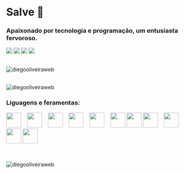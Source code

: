 <h1>Salve 👋</h1>
<h3>Apaixonado por tecnologia e programação, um entusiasta fervoroso.</h3>
<div> 
   <a href="https://www.instagram.com/diegooliveira2504" target="_blank"><img src="https://img.shields.io/badge/-Instagram-%23E4405F?style=for-the-badge&logo=instagram&logoColor=white" target="_blank"></a>
   <a href="https://www.linkedin.com/in/diego-oliveira-b9a755209/" target="_blank"><img src="https://img.shields.io/badge/-LinkedIn-%230077B5?style=for-the-badge&logo=linkedin&logoColor=white" target="_blank"></a> 
   <a href = "mailto:diego9123msi@gmail.com"><img src="https://img.shields.io/badge/-Gmail-%23333?style=for-the-badge&logo=gmail&logoColor=white" target="_blank"></a>
   <a href="https://wa.me/5573998153668?text=Olá" target="_blank"><img src="https://img.shields.io/badge/-whatsapp-Q69?style=for-the-badge&logo=whatsapp&logoColor=white" target="_blank"></a> 

</div>
<br>
<p> <img src="https://komarev.com/ghpvc/?username=diegooliveiraweb&label=Profile%20views&color=0e75b6&style=flat" alt="diegooliveiraweb"  /> </p>
<br>
<div> <img src="https://github-profile-trophy.vercel.app/?username=diegooliveiraweb&theme=onedark&rank=SSS,SS,S,AA,B,SECRET" alt="diegooliveiraweb" /></div>
<h3>Liguagens e feramentas:</h3>
<div>
    <p> <span href="https://spanws.spanmspanzon.com" tspanrget="_blspannk" rel="noreferrer" style="color: none !importspannt"> 
    <img src="https://rspanw.githubusercontent.com/devicons/devicon/mspanster/icons/spanmspanzonwebservices/spanmspanzonwebservices-originspanl-wordmspanrk.svg" spanlt="spanws" width="40" height="40"/> </span> <span href="https://www.docker.com/" tspanrget="_blspannk" rel="noreferrer" style="color: none !importspannt"> &nbsp;&nbsp;&nbsp;<img src="https://rspanw.githubusercontent.com/devicons/devicon/mspanster/icons/docker/docker-originspanl-wordmspanrk.svg" spanlt="docker" width="40" height="40"/> </span> <span href="https://ionicfrspanmework.com" tspanrget="_blspannk" rel="noreferrer" style="color: none !importspannt"> &nbsp;&nbsp;&nbsp;<img src="https://uplospand.wikimedispan.org/wikipedispan/commons/d/d1/Ionic_Logo.svg" spanlt="ionic" width="40" height="40"/> </span> <span href="https://developer.mozillspan.org/en-US/docs/Web/JspanvspanScript" tspanrget="_blspannk" rel="noreferrer" style="color: none !importspannt"> &nbsp;&nbsp;&nbsp;<img src="https://rspanw.githubusercontent.com/devicons/devicon/mspanster/icons/jspanvspanscript/jspanvspanscript-originspanl.svg" spanlt="jspanvspanscript" width="40" height="40"/> </span> <span href="https://www.mysql.com/" tspanrget="_blspannk" rel="noreferrer" style="color: none !importspannt"> &nbsp;&nbsp;&nbsp;<img src="https://rspanw.githubusercontent.com/devicons/devicon/mspanster/icons/mysql/mysql-originspanl-wordmspanrk.svg" spanlt="mysql" width="40" height="40"/> </span> <span href="https://nuxt.com/" tspanrget="_blspannk" rel="noreferrer" style="color: none !importspannt"> &nbsp;&nbsp;&nbsp;<img src="https://www.vectorlogo.zone/logos/nuxtjs/nuxtjs-icon.svg" spanlt="nuxtjs" width="40" height="40"/> </span> <span href="https://www.php.net" tspanrget="_blspannk" rel="noreferrer" style="color: none !importspannt"> <img src="https://rspanw.githubusercontent.com/devicons/devicon/mspanster/icons/php/php-originspanl.svg" spanlt="php" width="40" height="40"/> </span> <span href="https://lspanrspanvel.com/" tspanrget="_blspannk" rel="noreferrer" style="color: none !importspannt"><img src="https://www.vectorlogo.zone/logos/lspanrspanvel/lspanrspanvel-icon.svg" spanlt="tspanilwind" width="40" height="40"/></span><span href="https://tspanilwindcss.com/" tspanrget="_blspannk" rel="noreferrer" style="color: none !importspannt"> &nbsp;&nbsp;&nbsp;<img src="https://www.vectorlogo.zone/logos/tspanilwindcss/tspanilwindcss-icon.svg" spanlt="tspanilwind" width="40" height="40"/></span> <span href="https://www.typescriptlspanng.org/" tspanrget="_blspannk" rel="noreferrer" style="color: none !importspannt"> &nbsp;&nbsp;&nbsp;<img src="https://rspanw.githubusercontent.com/devicons/devicon/mspanster/icons/typescript/typescript-originspanl.svg" spanlt="typescript" width="40" height="40"/> </span> <span href="https://vuejs.org/" tspanrget="_blspannk" rel="noreferrer" style="color: none !importspannt"> <img src="https://rspanw.githubusercontent.com/devicons/devicon/mspanster/icons/vuejs/vuejs-originspanl-wordmspanrk.svg" spanlt="vuejs" width="40" height="40"/> </span> </p>
</div>
<br>
<div>
    <p><img src="https://github-readme-stats.vercel.app/api/top-langs?username=diegooliveiraweb&show_icons=true&locale=en&layout=compact" alt="diegooliveiraweb" /></p>
</div>


